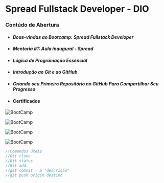 # **Spread Fullstack Developer - DIO**

### **Contúdo de Abertura**
* ####   _Boas-vindas ao Bootcamp: Spread Fullstack Developer_
* ####   _Mentoria #1: Aula inaugural - Spread_
* ####   _Lógica de Programação Essencial_
* ####   _Introdução ao Git e ao GitHub_
* ####   _Criando seu Primeiro Repositório no GitHub Para Compartilhar Seu Progresso_

* ####   **Certificados**
![BootCamp](https://hermes.digitalinnovation.one/certificates/cover/A945FA25.jpg)

![BootCamp](https://hermes.digitalinnovation.one/certificates/cover/AABCE592.jpg)

![BootCamp](https://hermes.digitalinnovation.one/certificates/cover/C4500706.jpg)

![BootCamp](https://hermes.digitalinnovation.one/certificates/cover/A38C528D.jpg)


~~~javascript
//Comandos úteis
//Git clone
//Git status
//Git add.
//git commit - m "descrição"
//git push origin destino
~~~
